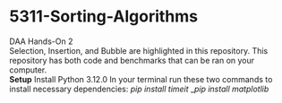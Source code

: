 # 5311-Sorting-Algorithms
DAA Hands-On 2 
<br/>
Selection, Insertion, and Bubble are highlighted in this repository. This repository has both code and benchmarks that can be ran on your computer.
<br/>
**Setup**
Install Python 3.12.0
In your terminal run these two commands to install necessary dependencies:
_pip install timeit_
__pip install matplotlib_
